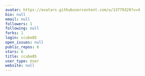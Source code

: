 ```yaml
---
avatar: https://avatars.githubusercontent.com/u/13779329?v=4
bio: null
email: null
followers: 1
following: null
forks: 1
login: ccube85
open_issues: null
public_repos: 6
stars: 6
title: ccube85
user_type: User
website: null
---
```

